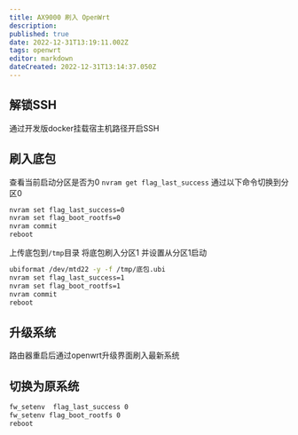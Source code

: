 ```yaml
---
title: AX9000 刷入 OpenWrt
description: 
published: true
date: 2022-12-31T13:19:11.002Z
tags: openwrt
editor: markdown
dateCreated: 2022-12-31T13:14:37.050Z
---
```


## 解锁SSH
通过开发版docker挂载宿主机路径开启SSH

## 刷入底包
查看当前启动分区是否为0 `nvram get flag_last_success` 
通过以下命令切换到分区0
```bash
nvram set flag_last_success=0
nvram set flag_boot_rootfs=0
nvram commit
reboot
```

上传底包到`/tmp`目录
将底包刷入分区1 并设置从分区1启动
```bash
ubiformat /dev/mtd22 -y -f /tmp/底包.ubi
nvram set flag_last_success=1
nvram set flag_boot_rootfs=1
nvram commit
reboot
```

## 升级系统
路由器重启后通过openwrt升级界面刷入最新系统

## 切换为原系统
```bash
fw_setenv  flag_last_success 0
fw_setenv flag_boot_rootfs 0
reboot
```